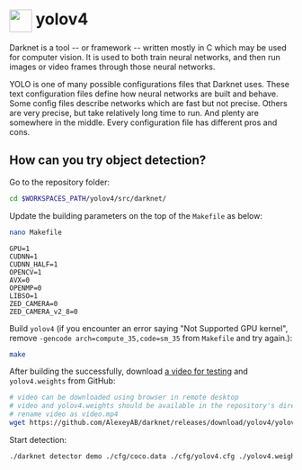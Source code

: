 # <img src="https://assets.website-files.com/5f6bc60e665f54db361e52a9/5f6bc60e665f546a6b1e5400_logo_yolo.png" height="40" width="40" align="top"> yolov4

Darknet is a tool -- or framework -- written mostly in C which may be used for computer vision.
It is used to both train neural networks, and then run images or video frames through those neural
networks.

YOLO is one of many possible configurations files that Darknet uses.  These text configuration
files define how neural networks are built and behave.  Some config files describe networks which
are fast but not precise.  Others are very precise, but take relatively long time to run.  And
plenty are somewhere in the middle.  Every configuration file has different pros and cons.

## How can you try object detection?

Go to the repository folder:

```bash
cd $WORKSPACES_PATH/yolov4/src/darknet/
```

Update the building parameters on the top of the `Makefile` as below:

```bash
nano Makefile
```

```
GPU=1
CUDNN=1
CUDNN_HALF=1
OPENCV=1
AVX=0
OPENMP=0
LIBSO=1
ZED_CAMERA=0
ZED_CAMERA_v2_8=0
```

Build `yolov4` (if you encounter an error saying "Not Supported GPU kernel", remove `-gencode arch=compute_35,code=sm_35` from `Makefile` and try again.):

```bash
make
```

After building the successfully, download [a video for testing](https://drive.google.com/file/d/1w4emvTuxVhDWUGsQ6uwWPXhjL74sxOIJ/view) and `yolov4.weights` from GitHub:

```bash
# video can be downloaded using browser in remote desktop
# video and yolov4.weights should be available in the repository's directory
# rename video as video.mp4
wget https://github.com/AlexeyAB/darknet/releases/download/yolov4/yolov4.weights
```

Start detection:

```bash
./darknet detector demo ./cfg/coco.data ./cfg/yolov4.cfg ./yolov4.weights video.mp4 -i 0 -thresh 0.25
```